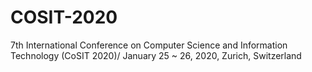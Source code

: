 # COSIT-2020
7th International Conference on Computer Science and Information Technology (CoSIT 2020)/ January 25 ~ 26, 2020, Zurich, Switzerland
